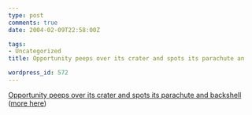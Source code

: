 ```yaml
---
type: post
comments: true
date: 2004-02-09T22:58:00Z

tags:
- Uncategorized
title: Opportunity peeps over its crater and spots its parachute an

wordpress_id: 572
---
```


[Opportunity peeps over its crater and spots its parachute and backshell](http://marsrovers.jpl.nasa.gov/gallery/press/opportunity/20040209a/Descent_Stage-B016R1_br.jpg) ([more here](http://marsrovers.jpl.nasa.gov/gallery/press/opportunity/20040209a.html))
